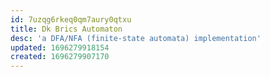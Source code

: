 ```yaml
---
id: 7uzqg6rkeq0qm7aury0qtxu
title: Dk Brics Automaton
desc: 'a DFA/NFA (finite-state automata) implementation'
updated: 1696279918154
created: 1696279907170
---
```


